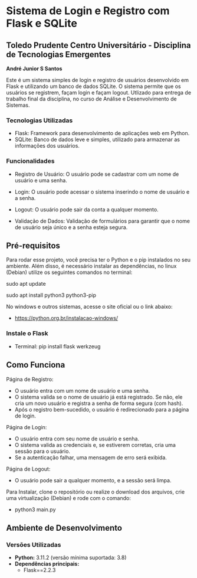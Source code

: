 # Sistema de Login e Registro com Flask e SQLite
## Toledo Prudente Centro Universitário - Disciplina de Tecnologias Emergentes ##
**André Junior S Santos**

Este é um sistema simples de login e registro de usuários desenvolvido em Flask e utilizando um banco de dados SQLite. O sistema permite que os usuários se registrem, façam login e façam logout. Utlizado para entrega de trabalho final da disciplina, no curso de Análise e Desenvolvimento de Sistemas.

### Tecnologias Utilizadas ###
+ Flask: Framework para desenvolvimento de aplicações web em Python.
+ SQLite: Banco de dados leve e simples, utilizado para armazenar as informações dos usuários.

### Funcionalidades ###
+ Registro de Usuário: O usuário pode se cadastrar com um nome de usuário e uma senha.

+ Login: O usuário pode acessar o sistema inserindo o nome de usuário e a senha.

+ Logout: O usuário pode sair da conta a qualquer momento.

+ Validação de Dados: Validação de formulários para garantir que o nome de usuário seja único e a senha esteja segura.

## Pré-requisitos ##
Para rodar esse projeto, você precisa ter o Python e o pip instalados no seu ambiente. Além disso, é necessário instalar as dependências, no linux (Debian) utilize os seguintes comandos no terminal:

sudo apt update 

sudo apt install python3 python3-pip  

No windows e outros sistemas, acesse o site oficial ou o link abaixo:
* https://python.org.br/instalacao-windows/

### Instale o Flask ###
* Terminal: pip install flask werkzeug

## Como Funciona ##

Página de Registro:
- O usuário entra com um nome de usuário e uma senha.
- O sistema valida se o nome de usuário já está registrado. Se não, ele cria um novo usuário e registra a senha de forma segura (com hash).
- Após o registro bem-sucedido, o usuário é redirecionado para a página de login.

Página de Login:
- O usuário entra com seu nome de usuário e senha.
- O sistema valida as credenciais e, se estiverem corretas, cria uma sessão para o usuário.
- Se a autenticação falhar, uma mensagem de erro será exibida.

Página de Logout:
- O usuário pode sair a qualquer momento, e a sessão será limpa.

Para Instalar, clone o repositório ou realize o download dos arquivos, crie uma virtualização (Debian) e rode com o comando:
 - python3 main.py

## Ambiente de Desenvolvimento

### Versões Utilizadas
- **Python:** 3.11.2 (versão mínima suportada: 3.8)
- **Dependências principais:**
  - Flask==2.2.3
